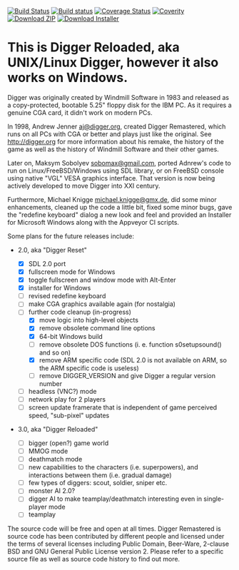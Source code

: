 [![Build Status](https://travis-ci.com/sobomax/digger.svg?branch=master)](https://travis-ci.com/sobomax/digger)
[![Build status](https://ci.appveyor.com/api/projects/status/s3nmvbv7xnt9uuyh/branch/master?svg=true)](https://ci.appveyor.com/project/sobomax/digger/branch/master)
[![Coverage Status](https://coveralls.io/repos/github/sobomax/digger/badge.svg?branch=master)](https://coveralls.io/github/sobomax/digger?branch=master)
[![Coverity](https://scan.coverity.com/projects/17679/badge.svg)](https://scan.coverity.com/projects/sobomax-digger)
[![Download ZIP](https://img.shields.io/badge/Windows-Download_ZIP-orange.svg)](https://ci.appveyor.com/api/projects/sobomax/digger/artifacts/digger-win32.zip?branch=master)
[![Download Installer](https://img.shields.io/badge/Windows-Download_Installer-orange.svg)](https://ci.appveyor.com/api/projects/sobomax/digger/artifacts/DiggerRemastered-Setup.exe?branch=master)

# This is Digger Reloaded, aka UNIX/Linux Digger, however it also works on Windows.

Digger was originally created by Windmill Software in 1983 and released as a
copy-protected, bootable 5.25" floppy disk for the IBM PC. As it requires a
genuine CGA card, it didn't work on modern PCs.

In 1998, Andrew Jenner <aj@digger.org>, created Digger Remastered, which runs
on all PCs with CGA or better and plays just like the original. See
http://digger.org for more information about his remake, the history of the
game as well as the history of Windmill Software and their other games.

Later on, Maksym Sobolyev <sobomax@gmail.com>, ported Adnrew's code to run
on Linux/FreeBSD/Windows using SDL library, or on FreeBSD console using
native "VGL" VESA graphics interface. That version is now being actively
developed to move Digger into XXI century.

Furthermore, Michael Knigge <michael.knigge@gmx.de>, did some minor
enhancements, cleaned up the code a little bit, fixed some minor bugs, gave
the "redefine keyboard" dialog a new look and feel and provided an Installer
for Microsoft Windows along with the Appveyor CI scripts.


Some plans for the future releases include:

- 2.0, aka "Digger Reset"
  - [x] SDL 2.0 port
  - [x] fullscreen mode for Windows
  - [x] toggle fullscreen and window mode with Alt-Enter
  - [x] installer for Windows
  - [ ] revised redefine keyboard
  - [ ] make CGA graphics available again (for nostalgia)
  - [ ] further code cleanup (in-progress)
      - [x] move logic into high-level objects
      - [x] remove obsolete command line options
      - [x] 64-bit Windows build
      - [ ] remove obsolete DOS functions (i. e. function s0setupsound() and
            so on)
      - [x] remove ARM specific code (SDL 2.0 is not available on ARM, so the
            ARM specific code is useless)
      - [ ] remove DIGGER_VERSION and give Digger a regular version number
  - [ ] headless (VNC?) mode
  - [ ] network play for 2 players
  - [ ] screen update framerate that is independent of game perceived speed,
        "sub-pixel" updates

- 3.0, aka "Digger Reloaded"

  - [ ] bigger (open?) game world
  - [ ] MMOG mode
  - [ ] deathmatch mode
  - [ ] new capabilities to the characters (i.e. superpowers), and interactions
        between them (i.e. gradual damage)
  - [ ] few types of diggers: scout, soldier, sniper etc.
  - [ ] monster AI 2.0?
  - [ ] digger AI to make teamplay/deathmatch interesting even in single-player mode
  - [ ] teamplay

The source code will be free and open at all times. Digger Remastered is
source code has been contributed by different people and licensed under the
terms of several licenses including Public Domain, Beer-Ware, 2-clause BSD
and GNU General Public License version 2. Please refer to a specific source
file as well as source code history to find out more.
